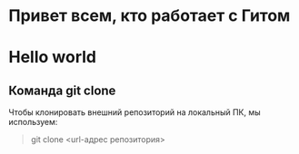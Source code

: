 # Привет всем, кто работает с Гитом
# Hello world
## Команда git clone

Чтобы клонировать внешний репозиторий на локальный ПК, мы используем:
> git clone <url-адрес репозитория>